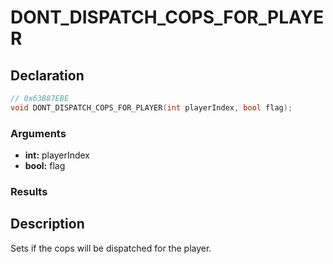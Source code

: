 # DONT_DISPATCH_COPS_FOR_PLAYER

## Declaration
```cpp
// 0x63B87EBE
void DONT_DISPATCH_COPS_FOR_PLAYER(int playerIndex, bool flag);
```

### Arguments
- **int:** playerIndex
- **bool:** flag

### Results

## Description
Sets if the cops will be dispatched for the player.